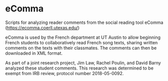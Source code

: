 # eComma
Scripts for analyzing reader comments from the social reading tool eComma (https://ecomma.coerll.utexas.edu/)

eComma is used by the French department at UT Austin to allow beginning French students to collaboratively read French song texts, sharing written comments on the texts with their classmates. The comments can then be downloaded in XML format.

As part of a joint research project, Jim Law, Rachel Poulin, and David Barny analyzed these student comments. This research was determined to be exempt from IRB review, protocol number 2018-05-0092.
